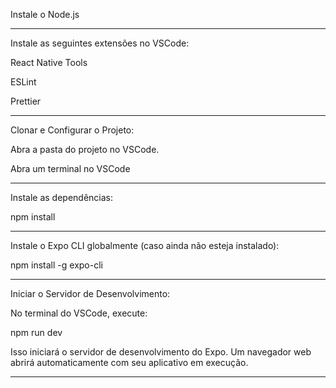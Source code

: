 
Instale o Node.js 
_______________________________________________________________________
Instale as seguintes extensões no VSCode:

React Native Tools

ESLint

Prettier
_______________________________________________________________________
Clonar e Configurar o Projeto:

Abra a pasta do projeto no VSCode.

Abra um terminal no VSCode 
_______________________________________________________________________
Instale as dependências:

npm install  
_______________________________________________________________________
Instale o Expo CLI globalmente (caso ainda não esteja instalado):

npm install -g expo-cli  
_______________________________________________________________________
Iniciar o Servidor de Desenvolvimento:

No terminal do VSCode, execute:

npm run dev  

Isso iniciará o servidor de desenvolvimento do Expo.
Um navegador web abrirá automaticamente com seu aplicativo em execução.
_______________________________________________________________________
